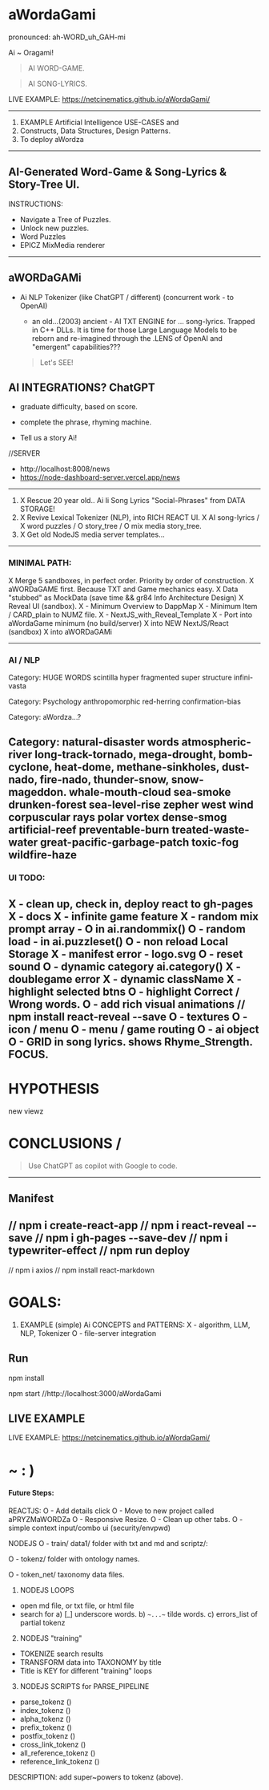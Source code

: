 # aWordaGami
pronounced: ah-WORD_uh_GAH-mi

Ai ~ Oragami!

> AI WORD-GAME.

> AI SONG-LYRICS.

LIVE EXAMPLE: https://netcinematics.github.io/aWordaGami/

---
1. EXAMPLE Artificial Intelligence USE-CASES and 
2. Constructs, Data Structures, Design Patterns.
3. To deploy aWordza
---

## AI-Generated Word-Game & Song-Lyrics & Story-Tree UI.

INSTRUCTIONS:
- Navigate a Tree of Puzzles.
- Unlock new puzzles.
- Word Puzzles
- EPICZ MixMedia renderer

---

## aWORDaGAMi

- Ai NLP Tokenizer (like ChatGPT / different) (concurrent work - to OpenAI)
     - an old...(2003) ancient - AI TXT ENGINE for ... song-lyrics. Trapped in C++ DLLs.
     It is time for those Large Language Models to be reborn and re-imagined through the .LENS
     of OpenAI and "emergent" capabilities???

     > Let's SEE!

## AI INTEGRATIONS? ChatGPT

- graduate difficulty, based on score.

- complete the phrase, rhyming machine.

- Tell us a story Ai!

//SERVER 
- http://localhost:8008/news
- https://node-dashboard-server.vercel.app/news

---

1) X Rescue 20 year old.. Ai Ii Song Lyrics "Social-Phrases" from DATA STORAGE!
2) X Revive Lexical Tokenizer (NLP), into RICH REACT UI.
    X AI song-lyrics / X word puzzles / O story_tree / O mix media story_tree.
3) X Get old NodeJS media server templates...

---

### MINIMAL PATH: 

X Merge 5 sandboxes, in perfect order. Priority by order of construction.
X aWORDaGAME first.  Because TXT and Game mechanics easy.
X Data "stubbed" as MockData (save time && gr84 Info Architecture Design)
X Reveal UI (sandbox).
  X - Minimum Overview to DappMap
  X - Minimum Item / CARD_plain to NUMZ file. 
  X - NextJS_with_Reveal_Template
  X - Port into aWordaGame minimum (no build/server)
X into NEW NextJS/React (sandbox)
X into aWORDaGAMi

---

### AI / NLP

Category: HUGE WORDS
scintilla 
hyper fragmented
super structure
infini-vasta

Category: Psychology
anthropomorphic
red-herring
confirmation-bias

Category: aWordza...?

Category: natural-disaster words
atmospheric-river
long-track-tornado,
mega-drought,
bomb-cyclone,
heat-dome,
methane-sinkholes,
dust-nado, fire-nado,
thunder-snow,
snow-mageddon.
whale-mouth-cloud
sea-smoke
drunken-forest
sea-level-rise
zepher west wind
corpuscular rays
polar vortex
dense-smog
artificial-reef
preventable-burn
treated-waste-water
great-pacific-garbage-patch
toxic-fog
wildfire-haze
---

### UI TODO:

X - clean up, check in, deploy react to gh-pages
X - docs
X - infinite game feature
X - random mix prompt array - O in ai.randommix()
O - random load - in ai.puzzleset()
O - non reload Local Storage
X - manifest error - logo.svg
O - reset sound
O - dynamic category ai.category()
X - doublegame error
X - dynamic className
X - highlight selected btns
O - highlight Correct / Wrong words.
O - add rich visual animations // npm install react-reveal --save
O - textures
O - icon / menu
O - menu / game routing
O - ai object
O - GRID in song lyrics. shows Rhyme_Strength. FOCUS.
---


# HYPOTHESIS

new viewz


# CONCLUSIONS / 

> Use ChatGPT as copilot with Google to code.

---

## Manifest 
// npm i create-react-app
// npm i react-reveal --save
// npm i gh-pages --save-dev
// npm i typewriter-effect
// npm run deploy
---
// npm i axios
// npm install react-markdown



# GOALS:

1. EXAMPLE (simple) Ai CONCEPTS and PATTERNS:
    X - algorithm, LLM, NLP, Tokenizer
    O - file-server integration
     
## Run

npm install

npm start
//http://localhost:3000/aWordaGami

## LIVE EXAMPLE

LIVE EXAMPLE: https://netcinematics.github.io/aWordaGami/

# ~ : ) 


#### Future Steps:

REACTJS:
O - Add details click
O - Move to new project called aPRYZMaWORDZa
O - Responsive Resize.
O - Clean up other tabs.
O - simple context input/combo ui (security/envpwd)

NODEJS
O - train/ data1/ folder with txt and md and scriptz/: 

O - tokenz/ folder with ontology names.

O - token_net/ taxonomy data files.


1) NODEJS LOOPS
- open md file, or txt file, or html file
- search for 
a) [_] underscore words.
b) `~...~` tilde words.
c) errors_list of partial tokenz

2) NODEJS "training" 
- TOKENIZE search results
- TRANSFORM data into TAXONOMY by title
- Title is KEY for different "training" loops

3) NODEJS SCRIPTS for PARSE_PIPELINE
- parse_tokenz () 
- index_tokenz ()
- alpha_tokenz ()
- prefix_tokenz ()
- postfix_tokenz ()
- cross_link_tokenz ()
- all_reference_tokenz ()
- reference_link_tokenz ()

DESCRIPTION: add super~powers to tokenz (above).